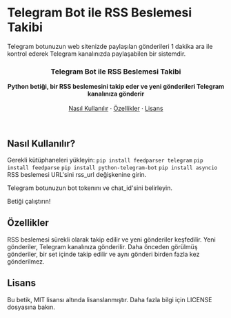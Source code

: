 <h1>Telegram Bot ile RSS Beslemesi Takibi</h1>

<p>Telegram botunuzun web sitenizde paylaşılan gönderileri 1 dakika ara ile kontrol ederek Telegram kanalınızda paylaşabilen bir sistemdir.</p>

<h3 align="center">Telegram Bot ile RSS Beslemesi Takibi</h3>
<p align="center">
  <strong>Python betiği, bir RSS beslemesini takip eder ve yeni gönderileri Telegram kanalınıza gönderir</strong>
  <br>
  <br>
  <a href="#nasıl-kullanılır">Nasıl Kullanılır</a>
  ·
  <a href="#özellikler">Özellikler</a>
  ·
  <a href="#lisans">Lisans</a>
</p>
<br>
<h2>Nasıl Kullanılır?</h2>
Gerekli kütüphaneleri yükleyin:
<code>pip install feedparser telegram</code>
<code>pip install feedparse</code>
<code>pip install python-telegram-bot</code>
<code>pip install asyncio</code>
RSS beslemesi URL'sini rss_url değişkenine girin.

Telegram botunuzun bot tokenını ve chat_id'sini belirleyin.

Betiği çalıştırın!

<h2>Özellikler</h2>
RSS beslemesi sürekli olarak takip edilir ve yeni gönderiler keşfedilir.
Yeni gönderiler, Telegram kanalınıza gönderilir.
Daha önceden görülmüş gönderiler, bir set içinde takip edilir ve aynı gönderi birden fazla kez gönderilmez.

<h2>Lisans</h2>
Bu betik, MIT lisansı altında lisanslanmıştır. Daha fazla bilgi için LICENSE dosyasına bakın.
